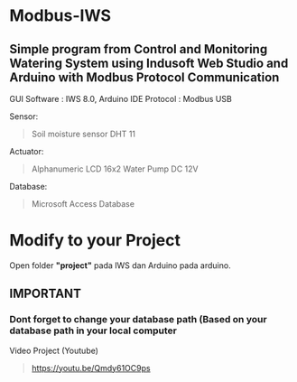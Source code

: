 # Modbus-IWS
## Simple program from Control and Monitoring Watering System using Indusoft Web Studio and Arduino with Modbus Protocol Communication
GUI Software : IWS 8.0, Arduino IDE
Protocol : Modbus USB

Sensor:
> Soil moisture sensor
> DHT 11

Actuator:
> Alphanumeric LCD 16x2
> Water Pump DC 12V

Database:
> Microsoft Access Database

# Modify to your Project
Open folder **"project"** pada IWS dan Arduino pada arduino.

## IMPORTANT
### Dont forget to change your database path (Based on your database path in your local computer


Video Project (Youtube)
> https://youtu.be/Qmdy61OC9ps

